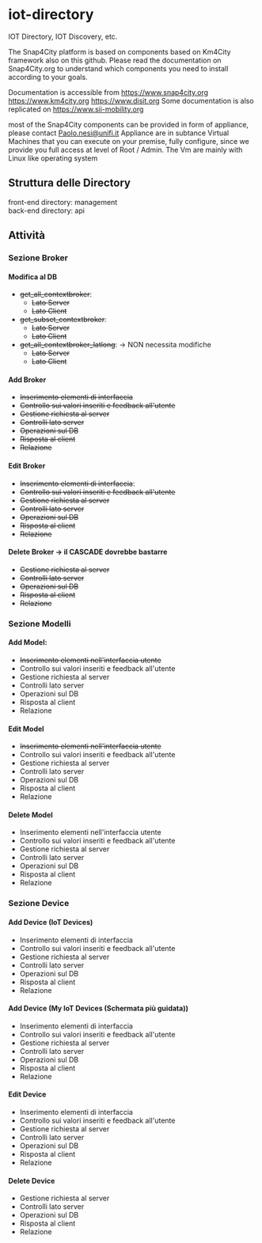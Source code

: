 # iot-directory

IOT Directory, IOT Discovery, etc.

The Snap4City platform is based on components based on Km4City framework also on this github. 
Please read the documentation on Snap4City.org to understand which components you need to install 
according to your goals.

Documentation is accessible from https://www.snap4city.org https://www.km4city.org 
https://www.disit.org Some documentation is also replicated on https://www.sii-mobility.org

most of the Snap4City components can be provided in form of appliance, please contact Paolo.nesi@unifi.it 
Appliance are in subtance Virtual Machines that you can execute on your premise, fully configure, 
since we provide you full access at level of Root / Admin. The Vm are mainly with Linux like operating system

## Struttura delle Directory
front-end directory: management </br>
back-end directory: api

## Attività

### Sezione Broker

#### Modifica al DB 
- ~~get_all_contextbroker~~:
    - ~~Lato Server~~
    - ~~Lato Client~~
- ~~get_subset_contextbroker~~:
    - ~~Lato Server~~
    - ~~Lato Client~~
- ~~get_all_contextbroker_latlong~~: -> NON necessita modifiche
    - ~~Lato Server~~
    - ~~Lato Client~~

#### Add Broker
- ~~Inserimento elementi di interfaccia~~
- ~~Controllo sui valori inseriti e feedback all'utente~~
- ~~Gestione richiesta al server~~
- ~~Controlli lato server~~
- ~~Operazioni sul DB~~
- ~~Risposta al client~~
- ~~Relazione~~

#### Edit Broker
- ~~Inserimento elementi di interfaccia~~:
- ~~Controllo sui valori inseriti e feedback all'utente~~
- ~~Gestione richiesta al server~~
- ~~Controlli lato server~~
- ~~Operazioni sul DB~~
- ~~Risposta al client~~
- ~~Relazione~~

#### Delete Broker -> il CASCADE dovrebbe bastarre
- ~~Gestione richiesta al server~~
- ~~Controlli lato server~~
- ~~Operazioni sul DB~~
- ~~Risposta al client~~
- ~~Relazione~~

### Sezione Modelli

#### Add Model:
- ~~Inserimento elementi nell'interfaccia utente~~
- Controllo sui valori inseriti e feedback all'utente
- Gestione richiesta al server
- Controlli lato server
- Operazioni sul DB
- Risposta al client
- Relazione

#### Edit Model
- ~~Inserimento elementi nell'interfaccia utente~~
- Controllo sui valori inseriti e feedback all'utente
- Gestione richiesta al server
- Controlli lato server
- Operazioni sul DB
- Risposta al client
- Relazione

#### Delete Model
- Inserimento elementi nell'interfaccia utente
- Controllo sui valori inseriti e feedback all'utente
- Gestione richiesta al server
- Controlli lato server
- Operazioni sul DB
- Risposta al client
- Relazione

### Sezione Device

#### Add Device (IoT Devices)
- Inserimento elementi di interfaccia
- Controllo sui valori inseriti e feedback all'utente
- Gestione richiesta al server
- Controlli lato server
- Operazioni sul DB
- Risposta al client
- Relazione

#### Add Device (My IoT Devices (Schermata più guidata))
- Inserimento elementi di interfaccia
- Controllo sui valori inseriti e feedback all'utente
- Gestione richiesta al server
- Controlli lato server
- Operazioni sul DB
- Risposta al client
- Relazione

####  Edit Device
- Inserimento elementi di interfaccia
- Controllo sui valori inseriti e feedback all'utente
- Gestione richiesta al server
- Controlli lato server
- Operazioni sul DB
- Risposta al client
- Relazione

#### Delete Device
- Gestione richiesta al server
- Controlli lato server
- Operazioni sul DB
- Risposta al client
- Relazione